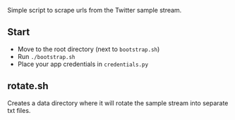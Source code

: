 Simple script to scrape urls from the Twitter sample stream.

Start
-----

- Move to the root directory (next to `bootstrap.sh`)
- Run `./bootstrap.sh`
- Place your app credentials in `credentials.py`


rotate.sh
---------
Creates a data directory where it will rotate the sample stream into separate txt files.

